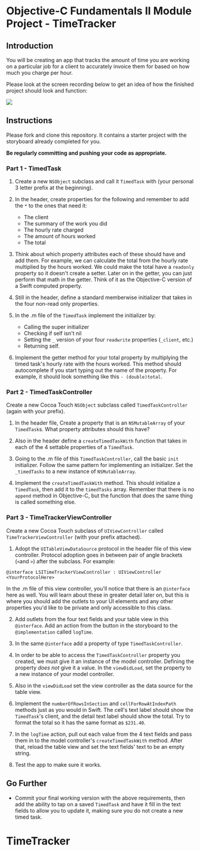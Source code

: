 # Objective-C Fundamentals II Module Project - TimeTracker

## Introduction

You will be creating an app that tracks the amount of time you are working on a particular job for a client to accurately invoice them for based on how much you charge per hour.

Please look at the screen recording below to get an idea of how the finished project should look and function:

![](https://tk-assets.lambdaschool.com/03b80929-4338-4f29-91b4-8664a6d73af9_Obj-CFundamentalsModuleProjectScreenRecording.gif)

## Instructions

Please fork and clone this repository. It contains a starter project with the storyboard already completed for you.

**Be regularly committing and pushing your code as appropriate.**

### Part 1 - TimedTask

1. Create a new `NSObject` subclass and call it `TimedTask` with (your personal 3 letter prefix at the beginning).

2. In the header, create properties for the following and remember to add the `*` to the ones that need it:

    - The client
    - The summary of the work you did
    - The hourly rate charged
    - The amount of hours worked
    - The total

3. Think about which property attributes each of these should have and add them. For example, we can calculate the total from the hourly rate multiplied by the hours worked. We could make the total have a `readonly` property so it doesn't create a setter. Later on in the getter, you can just perform that math in the getter. Think of it as the Objective-C version of a Swift computed property.

4. Still in the header, define a standard memberwise initializer that takes in the four non-read only properties.

5. In the .m file of the `TimedTask` implement the initializer by:
    - Calling the super initializer
    - Checking if self isn't nil
    - Setting the `_` version of your four `readwrite` properties (`_client`, etc.)
    - Returning self.
6. Implement the getter method for your total property by multiplying the timed task's hourly rate with the hours worked. This method should autocomplete if you start typing out the name of the property. For example, it should look something like this `- (double)total`.

### Part 2 - TimedTaskController

Create a new Cocoa Touch `NSObject` subclass called `TimedTaskController` (again with your prefix).

1. In the header file, Create a property that is an `NSMutableArray` of your `TimedTask`s. What property attributes should this have?

2. Also in the header define a `createTimedTaskWith` function that takes in each of the 4  settable properties of a `TimedTask`.

3. Going to the .m file of this `TimedTaskController`, call the basic `init` initializer. Follow the same pattern for implementing an initializer. Set the `_timedTasks` to a new instance of `NSMutableArray`.

4. Implement the `createTimedTaskWith` method. This should initialize a `TimedTask`, then add it to the `timedTasks` array. Remember that there is no `append` method in Objective-C, but the function that does the same thing is called something else.

### Part 3 - TimeTrackerViewController

Create a new Cocoa Touch subclass of `UIViewController` called `TimeTrackerViewController` (with your prefix attached).

1. Adopt the `UITableViewDataSource` protocol in the header file of this view controller. Protocol adoption goes in between pair of angle brackets (`<`and `>`) after the subclass. For example: 

```
@interface LSITimeTrackerViewController : UIViewController <YourProtocolHere>
```

In the .m file of this view controller, you'll notice that there is an `@interface` here as well. You will learn about these in greater detail later on, but this is where you should add the outlets to your UI elements and any other properties you'd like to be private and only accessible to this class.

2. Add outlets from the four text fields and your table view in this `@interface`. Add an action from the button in the storyboard to the `@implementation` called `logTime`.

3. In the same `@interface` add a property of type `TimedTaskController`.

4. In order to be able to access the `TimedTaskController` property you created, we must give it an instance of the model controller. Defining the property _does not_ give it a value. In the `viewDidLoad`, set the property to a new instance of your model controller.

5. Also in the `viewDidLoad` set the view controller as the data source for the table view.

6. Implement the `numberOfRowsInSection` and `cellForRowAtIndexPath` methods just as you would in Swift. The cell's text label should show the `TimedTask`'s client, and the detail text label should show the total. Try to format the total so it has the same format as `$231.40`.

7. In the `logTime` action, pull out each value from the 4 text fields and pass them in to the model controller's `createTimedTaskWith` method. After that, reload the table view and set the text fields' text to be an empty string.

8. Test the app to make sure it works.

## Go Further

- Commit your final working version with the above requirements, then add the ability to tap on a saved `TimedTask` and have it fill in the text fields to allow you to update it, making sure you do not create a new timed task.
# TimeTracker
